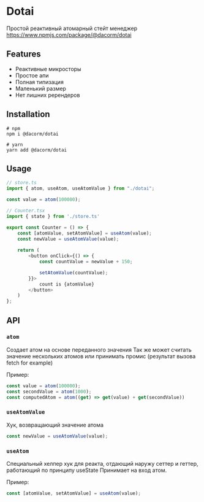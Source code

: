 # Dotai

Простой реактивный атомарный стейт менеджер
https://www.npmjs.com/package/@dacorm/dotai

## Features

- Реактивные микросторы
- Простое апи
- Полная типизация
- Маленький размер
- Нет лишних ререндеров

## Installation

```shell
# npm
npm i @dacorm/dotai

# yarn
yarn add @dacorm/dotai
```

## Usage

```ts
// store.ts
import { atom, useAtom, useAtomValue } from "./dotai";

const value = atom(100000);
```

```ts
// Counter.tsx
import { state } from './store.ts'

export const Counter = () => {
    const [atomValue, setAtomValue] = useAtom(value);
    const newValue = useAtomValue(value);
    
    return (
        <button onClick={() => {
            const countValue = newValue + 150;

            setAtomValue(countValue);
        }}>
            count is {atomValue}
        </button>
    )
};
```

## API

### `atom`

Создает атом на основе переданного значения
Так же может считать значение нескольких атомов или принимать промис (результат вызова fetch for example)

Пример:

```ts
const value = atom(100000);
const secondValue = atom(1000);
const computedAtom = atom((get) => get(value) + get(secondValue))
```

### `useAtomValue`

Хук, возвращающий значение атома

```ts
const newValue = useAtomValue(value);
```

### `useAtom`

Специальный хелпер хук для реакта, отдающий наружу сеттер и геттер, работающий по принципу useState
Принимает на вход атом.

Пример:

```ts
const [atomValue, setAtomValue] = useAtom(value);
```

